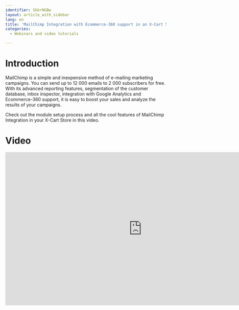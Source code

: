 ```yaml
---
identifier: SkbrNGBw
layout: article_with_sidebar
lang: en
title: 'MailChimp Integration with Ecommerce-360 support in an X-Cart 5 Store'
categories:
  - Webinars and video tutorials

---
```



# Introduction

MailChimp is a simple and inexpensive method of e-mailing marketing campaigns. You can send up to 12 000 emails to 2 000 subscribers for free. With its advanced reporting features, segmentation of the customer database, inbox inspector, integration with Google Analytics and Ecommerce-360 support, it is easy to boost your sales and analyze the results of your campaigns.

Check out the module setup process and all the cool features of MailChimp Integration in your X-Cart Store in this video.

# Video

<iframe class="youtube-player" type="text/html" style="width: 853px; height: 480px" src="http://www.youtube.com/embed/NfCz86Iy3dY" frameborder="0"></iframe>